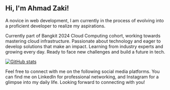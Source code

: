 ## Hi, I'm Ahmad Zaki!   
  
A novice in web development, I am currently in the process of evolving into a proficient developer to realize my aspirations.

Currently part of Bangkit 2024 Cloud Computing cohort, working towards mastering cloud infrastructure. Passionate about technology and eager to develop solutions that make an impact. Learning from industry experts and growing every day. Ready to face new challenges and build a future in tech.





[![GitHub stats](https://github-readme-stats.vercel.app/api?username=ahmdzakiiiy)](https://github.com/anuraghazra/github-readme-stats)


Feel free to connect with me on the following social media platforms. You can find me on LinkedIn for professional networking, and Instagram for a glimpse into my daily life. Looking forward to connecting with you!

<!--
**ahmdzakiiiy/ahmdzakiiiy** is a ✨ _special_ ✨ repository because its `README.md` (this file) appears on your GitHub profile.

Here are some ideas to get you started:

- 🔭 I’m currently working on ...
- 🌱 I’m currently learning ...
- 👯 I’m looking to collaborate on ...
- 🤔 I’m looking for help with ...
- 💬 Ask me about ...
- 📫 How to reach me: ...
- 😄 Pronouns: ...
- ⚡ Fun fact: ...
-->
